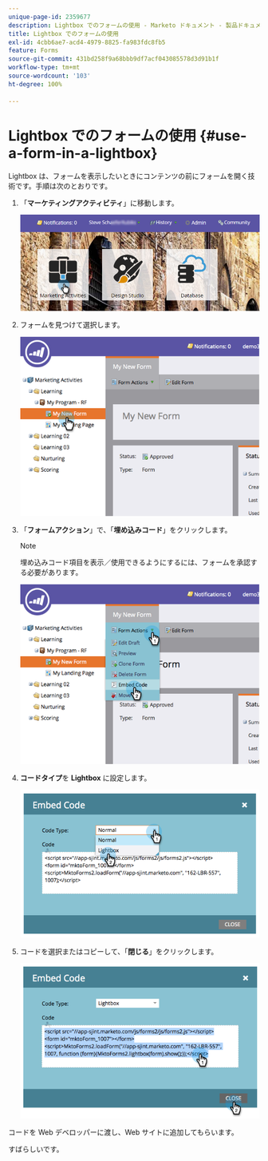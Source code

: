 ```yaml
---
unique-page-id: 2359677
description: Lightbox でのフォームの使用 - Marketo ドキュメント - 製品ドキュメント
title: Lightbox でのフォームの使用
exl-id: 4cbb6ae7-acd4-4979-8825-fa983fdc8fb5
feature: Forms
source-git-commit: 431bd258f9a68bbb9df7acf043085578d3d91b1f
workflow-type: tm+mt
source-wordcount: '103'
ht-degree: 100%

---
```


# Lightbox でのフォームの使用 {#use-a-form-in-a-lightbox}

Lightbox は、フォームを表示したいときにコンテンツの前にフォームを開く技術です。手順は次のとおりです。

1. 「**マーケティングアクティビティ**」に移動します。

   ![](assets/login-marketing-activities-8.png)

1. フォームを見つけて選択します。

   ![](assets/image2014-9-15-14-3a32-3a15.png)

1. 「**フォームアクション**」で、「**埋め込みコード**」をクリックします。

   >[!NOTE]
   >
   >埋め込みコード項目を表示／使用できるようにするには、フォームを承認する必要があります。

   ![](assets/image2014-9-15-14-3a32-3a24.png)

1. **コードタイプ**&#x200B;を **Lightbox** に設定します。

   ![](assets/image2014-9-15-14-3a32-3a31.png)

1. コードを選択またはコピーして、「**閉じる**」をクリックします。

   ![](assets/image2014-9-15-14-3a32-3a39.png)

コードを Web デベロッパーに渡し、Web サイトに追加してもらいます。

すばらしいです。
